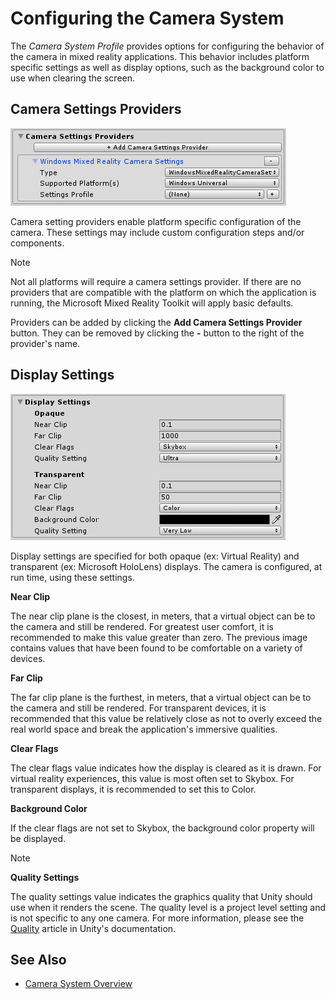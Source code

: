# Configuring the Camera System

The *Camera System Profile* provides options for configuring the behavior of the camera in mixed reality applications. This behavior includes platform specific settings as well as display options, such as the background color to use when clearing the screen.

## Camera Settings Providers

![Camera Settings Providers](../Images/CameraSystem/CameraSettingsProviders.png)

Camera setting providers enable platform specific configuration of the camera. These settings may include custom configuration steps and/or components.

> [!Note]
> Not all platforms will require a camera settings provider. If there are no providers that are compatible with the platform on which the application is running, the Microsoft Mixed Reality Toolkit will apply basic defaults.

Providers can be added by clicking the **Add Camera Settings Provider** button. They can be removed by clicking the **-** button to the right of the provider's name.

## Display Settings

![Camera Display Settings](../Images/CameraSystem/CameraDisplaySettings.png)

Display settings are specified for both opaque (ex: Virtual Reality) and transparent (ex: Microsoft HoloLens) displays. The camera is configured, at run time, using these settings.

**Near Clip**

The near clip plane is the closest, in meters, that a virtual object can be to the camera and still be rendered. For greatest user comfort, it is recommended to make this value greater than zero. The previous image contains values that have been found to be comfortable on a variety of devices.

**Far Clip**

The far clip plane is the furthest, in meters, that a virtual object can be to the camera and still be rendered. For transparent devices, it is recommended that this value be relatively close as not to overly exceed the real world space and break the application's immersive qualities.

**Clear Flags**

The clear flags value indicates how the display is cleared as it is drawn. For virtual reality experiences, this value is most often set to Skybox. For transparent displays, it is recommended to set this to Color.

**Background Color**

If the clear flags are not set to Skybox, the background color property will be displayed.

> [!Note]

**Quality Settings**

The quality settings value indicates the graphics quality that Unity should use when it renders the scene. The quality level is a project level setting and is not specific to any one camera. For more information, please see the [Quality](https://docs.unity3d.com/Manual/class-QualitySettings.html) article in Unity's documentation.

## See Also

- [Camera System Overview](CameraSystemOverview.md)
